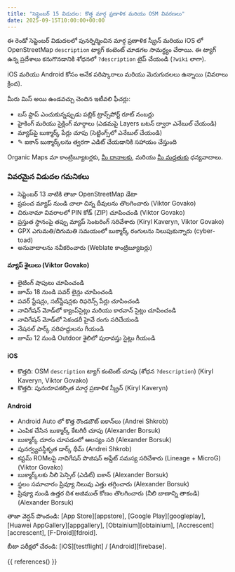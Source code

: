 ```yaml
---
title: "సెప్టెంబర్ 15 విడుదల: కొత్త మార్గ ప్రణాళిక మరియు OSM వివరణలు"
date: 2025-09-15T10:00:00+00:00
---
```


ఈ రెండో సెప్టెంబర్ విడుదలలో పునర్నిర్మించిన మార్గ ప్రణాళిక స్క్రీన్ మరియు iOS లో OpenStreetMap `description` ట్యాగ్ కంటెంట్ చూడగల సామర్థ్యం చేరాయి. ఈ ట్యాగ్ ఉన్న ప్రదేశాలు కనుగొనడానికి శోధనలో `?description` టైప్ చేయండి (`?wiki` లాగా).

iOS మరియు Android కోసం అనేక పరిష్కారాలు మరియు మెరుగుదలలు ఉన్నాయి (వివరాలు క్రింద).

మీరు మిస్ అయి ఉండవచ్చు చెందిన ఇటీవలి ఫీచర్లు:
- బస్ స్టాప్ ఎంచుకున్నప్పుడు పబ్లిక్ ట్రాన్స్‌పోర్ట్ రూట్ నంబర్లు
- హైకింగ్ మరియు సైక్లింగ్ మార్గాలు (ఎడమపై Layers బటన్ ద్వారా ఎనేబుల్ చేయండి)
- మ్యాప్‌పై బుక్మార్క్ పేర్లు చూపు (సెట్టింగ్స్‌లో ఎనేబుల్ చేయండి)
- ✎ ఐకాన్ బుక్మార్క్‌లను త్వరగా ఎడిట్ చేయడానికి సహాయం చేస్తుంది

Organic Maps మా కాంట్రిబ్యూటర్లకు, [మీ దానాలకు](@/donate/index.te.md), మరియు [మీ మద్దతుకు](@/contribute/index.md) ధన్యవాదాలు.

### వివరమైన విడుదల గమనికలు

- సెప్టెంబర్ 13 నాటికి తాజా OpenStreetMap డేటా
- ప్రపంచ మ్యాప్ నుండి చాలా చిన్న దీవులను తొలగించారు (Viktor Govako)
- చిరునామా వివరాలలో PIN కోడ్ (ZIP) చూపించండి (Viktor Govako)
- ప్రస్తుత స్థానంపై తప్పు మ్యాప్ సెంటరింగ్ సరిచేశారు (Kiryl Kaveryn, Viktor Govako)
- GPX ఎగుమతి/దిగుమతి సమయంలో బుక్మార్క్ రంగులను నిలుపుకున్నారు (cyber-toad)
- అనువాదాలను నవీకరించారు (Weblate కాంట్రిబ్యూటర్లు)

#### మ్యాప్ శైలులు (Viktor Govako)

- లైటింగ్ షాపులు చూపించండి
- జూమ్ 18 నుండి పవర్ లైన్లు చూపించండి
- పవర్ స్టేషన్లు, సబ్‌స్టేషన్లకు రిఫరెన్స్ పేర్లు చూపించండి
- నావిగేషన్ మోడ్‌లో క్యాంప్‌సైట్లు మరియు కారవాన్ సైట్లు చూపించండి
- నావిగేషన్ మోడ్‌లో సెకండరీ హైవే రంగు సరిచేయండి
- నేషనల్ పార్క్ సరిహద్దులను గీయండి
- జూమ్ 12 నుండి Outdoor శైలిలో పురావస్తు సైట్లు గీయండి

#### iOS

- కొత్తది: OSM `description` ట్యాగ్ కంటెంట్ చూపు (శోధన `?description`) (Kiryl Kaveryn, Viktor Govako)
- కొత్తది: పునఃరూపకల్పిత మార్గ ప్రణాళిక స్క్రీన్ (Kiryl Kaveryn)

#### Android

- Android Auto లో కొత్త రౌండబౌట్ ఐకాన్‌లు (Andrei Shkrob)
- ఎంపిక చేసిన బుక్మార్క్ కేటగిరీ చూపు (Alexander Borsuk)
- బుక్మార్క్ దూరం చూపడంలో ఆలస్యం సరి (Alexander Borsuk)
- పునర్వ్యవస్థీకృత డార్క్ థీమ్ (Andrei Shkrob)
- కస్టమ్ ROMలపై నావిగేషన్ పొజిషన్ అప్డేట్ సమస్య సరిచేశారు (Lineage + MicroG) (Viktor Govako)
- బుక్మార్క్‌లకు నీలి పెన్సిల్ (ఎడిట్) ఐకాన్ (Alexander Borsuk)
- స్థలం సమాచారం ప్రివ్యూ నిలువు ఎత్తు తగ్గించారు (Alexander Borsuk)
- ప్రివ్యూ నుండి ఉత్తర దిశ అజిముత్ కోణం తొలగించారు (నీలి బాణాన్ని తాకండి) (Alexander Borsuk)

తాజా వెర్షన్ పొందండి: [App Store][appstore], [Google Play][googleplay], [Huawei AppGallery][appgallery], [Obtainium][obtainium], [Accrescent][accrescent], [F-Droid][fdroid].

బీటా పరీక్షలో చేరండి: [iOS][testflight] / [Android][firebase].

{{ references() }}

